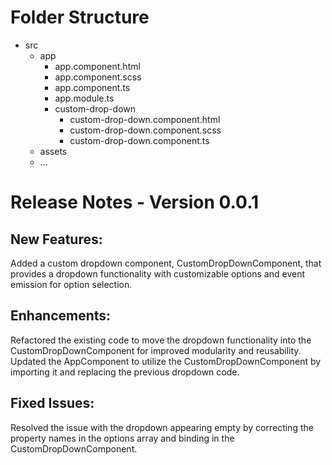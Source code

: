 # Folder Structure

- src
  - app
    - app.component.html
    - app.component.scss
    - app.component.ts
    - app.module.ts
    - custom-drop-down
      - custom-drop-down.component.html
      - custom-drop-down.component.scss
      - custom-drop-down.component.ts
  - assets
  - ...


# Release Notes - Version 0.0.1

## New Features:

Added a custom dropdown component, CustomDropDownComponent, that provides a dropdown functionality with customizable options and event emission for option selection.

## Enhancements:

Refactored the existing code to move the dropdown functionality into the CustomDropDownComponent for improved modularity and reusability.
Updated the AppComponent to utilize the CustomDropDownComponent by importing it and replacing the previous dropdown code.

## Fixed Issues:

Resolved the issue with the dropdown appearing empty by correcting the property names in the options array and binding in the CustomDropDownComponent.